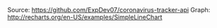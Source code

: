 Source: https://github.com/ExpDev07/coronavirus-tracker-api
Graph: http://recharts.org/en-US/examples/SimpleLineChart